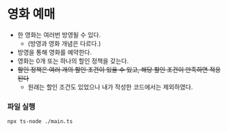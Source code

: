 # 영화 예매

- 한 영화는 여러번 방영될 수 있다.
  - (방영과 영화 개념은 다르다.)
- 방영을 통해 영화를 예약한다.
- 영화는 0개 또는 하나의 할인 정책을 갖는다.
- ~~할인 정책은 여러 개의 할인 조건이 있을 수 있고, 해당 할인 조건이 만족하면 적용된다~~
  - 원래는 할인 조건도 있었으나 내가 작성한 코드에서는 제외하였다.

### 파일 실행
```shell
npx ts-node ./main.ts
```
